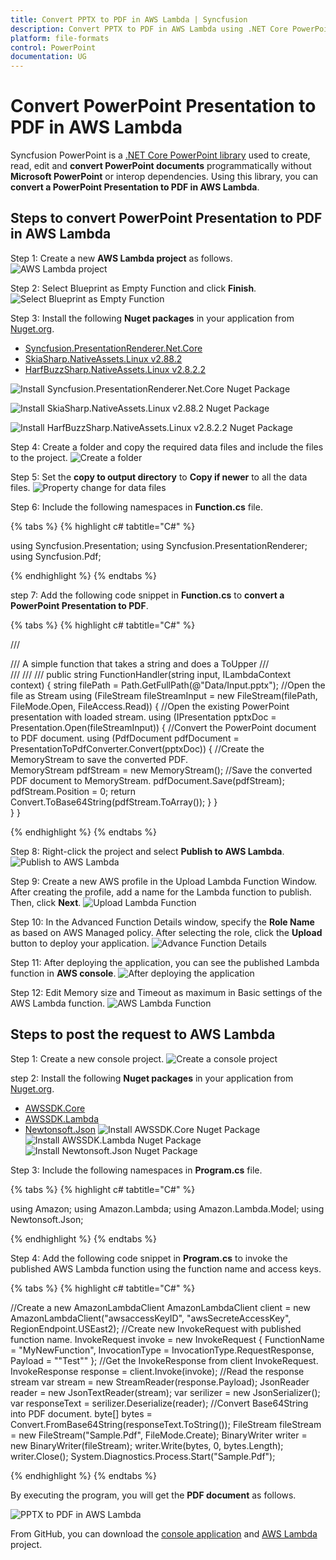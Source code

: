 ```yaml
---
title: Convert PPTX to PDF in AWS Lambda | Syncfusion
description: Convert PPTX to PDF in AWS Lambda using .NET Core PowerPoint library (Presentation) without Microsoft PowerPoint or interop dependencies.
platform: file-formats
control: PowerPoint
documentation: UG
---
```


# Convert PowerPoint Presentation to PDF in AWS Lambda

Syncfusion PowerPoint is a [.NET Core PowerPoint library](https://www.syncfusion.com/document-processing/powerpoint-framework/net-core) used to create, read, edit and **convert PowerPoint documents** programmatically without **Microsoft PowerPoint** or interop dependencies. Using this library, you can **convert a PowerPoint Presentation to PDF in AWS Lambda**.

## Steps to convert PowerPoint Presentation to PDF in AWS Lambda

Step 1: Create a new **AWS Lambda project** as follows.
![AWS Lambda project](AWS_Images/Lambda_Images/Project-Template-PowerPoint-Presentation-to-PDF.png)

Step 2: Select Blueprint as Empty Function and click **Finish**.
![Select Blueprint as Empty Function](AWS_Images/Lambda_Images/Blueprint-AWS-PowerPoint-Presentation-to-PDF.png)

Step 3: Install the following **Nuget packages** in your application from [Nuget.org](https://www.nuget.org/).

* [Syncfusion.PresentationRenderer.Net.Core](https://www.nuget.org/packages/Syncfusion.PresentationRenderer.Net.Core)
* [SkiaSharp.NativeAssets.Linux v2.88.2](https://www.nuget.org/packages/SkiaSharp.NativeAssets.Linux/2.88.2)
* [HarfBuzzSharp.NativeAssets.Linux v2.8.2.2](https://www.nuget.org/packages/HarfBuzzSharp.NativeAssets.Linux/2.8.2.2)

![Install Syncfusion.PresentationRenderer.Net.Core Nuget Package](Azure_Images/App_Service_Linux/Nuget_Package_PowerPoint_Presentation_to_PDF.png)

![Install SkiaSharp.NativeAssets.Linux v2.88.2 Nuget Package](Azure_Images/App_Service_Linux/SkiaSharp_PowerPoint_Presentation_to_PDF.png)

![Install HarfBuzzSharp.NativeAssets.Linux v2.8.2.2 Nuget Package](Azure_Images/App_Service_Linux/HarfBuzz_PowerPoint_Presentation_to_PDF.png)

Step 4: Create a folder and copy the required data files and include the files to the project.
![Create a folder](AWS_Images/Lambda_Images/Data-Folder-PowerPoint-Presentation-to-PDF.png)

Step 5: Set the **copy to output directory** to **Copy if newer** to all the data files.
![Property change for data files](AWS_Images/Lambda_Images/Property-PowerPoint-Presentation-to-PDF.png)

Step 6: Include the following namespaces in **Function.cs** file.

{% tabs %}
{% highlight c# tabtitle="C#" %}

using Syncfusion.Presentation;
using Syncfusion.PresentationRenderer;
using Syncfusion.Pdf;

{% endhighlight %}
{% endtabs %}

step 7: Add the following code snippet in **Function.cs** to **convert a PowerPoint Presentation to PDF**.

{% tabs %}
{% highlight c# tabtitle="C#" %}

/// <summary>
/// A simple function that takes a string and does a ToUpper
/// </summary>
/// <param name="input"></param>
/// <param name="context"></param>
/// <returns></returns>
public string FunctionHandler(string input, ILambdaContext context)
{
    string filePath = Path.GetFullPath(@"Data/Input.pptx");
    //Open the file as Stream
    using (FileStream fileStreamInput = new FileStream(filePath, FileMode.Open, FileAccess.Read))
    {
        //Open the existing PowerPoint presentation with loaded stream.
        using (IPresentation pptxDoc = Presentation.Open(fileStreamInput))
        {
            //Convert the PowerPoint document to PDF document.
            using (PdfDocument pdfDocument = PresentationToPdfConverter.Convert(pptxDoc))
            {
                //Create the MemoryStream to save the converted PDF.      
                MemoryStream pdfStream = new MemoryStream();
                //Save the converted PDF document to MemoryStream.
                pdfDocument.Save(pdfStream);
                pdfStream.Position = 0;
                return Convert.ToBase64String(pdfStream.ToArray());
            }
        }           
    }
}

{% endhighlight %}
{% endtabs %}

Step 8: Right-click the project and select **Publish to AWS Lambda**.
![Publish to AWS Lambda](AWS_Images/Lambda_Images/Publish-PowerPoint-Presentation-to-PDF.png)

Step 9: Create a new AWS profile in the Upload Lambda Function Window. After creating the profile, add a name for the Lambda function to publish. Then, click **Next**.
![Upload Lambda Function](AWS_Images/Lambda_Images/Upload-Lampda-PowerPoint-Presentation-to-PDF.png)

Step 10: In the Advanced Function Details window, specify the **Role Name** as based on AWS Managed policy. After selecting the role, click the **Upload** button to deploy your application.
![Advance Function Details](AWS_Images/Lambda_Images/Advanced-AWS-PowerPoint-Presentation-to-PDF.png)

Step 11: After deploying the application, you can see the published Lambda function in **AWS console**.
![After deploying the application](AWS_Images/Lambda_Images/Function-PowerPoint-Presentation-to-PDF.png)

Step 12: Edit Memory size and Timeout as maximum in Basic settings of the AWS Lambda function.
![AWS Lambda Function](AWS_Images/Lambda_Images/Basic-Settings-PowerPoint-Presentation-to-PDF.png)

## Steps to post the request to AWS Lambda

Step 1: Create a new console project.
![Create a console project](AWS_Images/Lambda_Images/Console-APP-PowerPoint-Presentation-to-PDF.png)

step 2: Install the following **Nuget packages** in your application from [Nuget.org](https://www.nuget.org/).

* [AWSSDK.Core](https://www.nuget.org/packages/AWSSDK.Core/)
* [AWSSDK.Lambda](https://www.nuget.org/packages/AWSSDK.Lambda/)
* [Newtonsoft.Json](https://www.nuget.org/packages/Newtonsoft.Json/)
![Install AWSSDK.Core Nuget Package](AWS_Images/Lambda_Images/Nuget-Package-AWSSDK-Core-PowerPoint-Presentation-to-PDF.png)
![Install AWSSDK.Lambda Nuget Package](AWS_Images/Lambda_Images/Nuget-Package-AWSSDK-Lambda-PowerPoint-Presentation-to-PDF.png)
![Install Newtonsoft.Json Nuget Package](AWS_Images/Lambda_Images/Nuget-Package-Newton-Json-PowerPoint-Presentation-to-PDF.png)

Step 3: Include the following namespaces in **Program.cs** file.

{% tabs %}
{% highlight c# tabtitle="C#" %}

using Amazon;
using Amazon.Lambda;
using Amazon.Lambda.Model;
using Newtonsoft.Json;

{% endhighlight %}
{% endtabs %}

Step 4: Add the following code snippet in **Program.cs** to invoke the published AWS Lambda function using the function name and access keys.

{% tabs %}
{% highlight c# tabtitle="C#" %}

//Create a new AmazonLambdaClient
AmazonLambdaClient client = new AmazonLambdaClient("awsaccessKeyID", "awsSecreteAccessKey", RegionEndpoint.USEast2);
//Create new InvokeRequest with published function name.
InvokeRequest invoke = new InvokeRequest
{
    FunctionName = "MyNewFunction",
    InvocationType = InvocationType.RequestResponse,
    Payload = "\"Test\""
};
//Get the InvokeResponse from client InvokeRequest.
InvokeResponse response = client.Invoke(invoke);
//Read the response stream
var stream = new StreamReader(response.Payload);
JsonReader reader = new JsonTextReader(stream);
var serilizer = new JsonSerializer();
var responseText = serilizer.Deserialize(reader);
//Convert Base64String into PDF document.
byte[] bytes = Convert.FromBase64String(responseText.ToString());
FileStream fileStream = new FileStream("Sample.Pdf", FileMode.Create);
BinaryWriter writer = new BinaryWriter(fileStream);
writer.Write(bytes, 0, bytes.Length);
writer.Close();
System.Diagnostics.Process.Start("Sample.Pdf");

{% endhighlight %}
{% endtabs %}

By executing the program, you will get the **PDF document** as follows.

![PPTX to PDF in AWS Lambda](PPTXtoPDF_images/Output_PowerPoint_Presentation_to-PDF.png)

From GitHub, you can download the [console application](https://github.com/SyncfusionExamples/DocIO-Examples/tree/main/Word-to-PDF-Conversion/Convert-Word-document-to-PDF/AWS/Console-App-.NET-Core) and [AWS Lambda](https://github.com/SyncfusionExamples/DocIO-Examples/tree/main/Word-to-PDF-Conversion/Convert-Word-document-to-PDF/AWS/MyLamdaProject) project.

